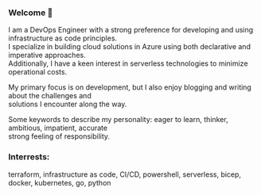 ### Welcome 👋  

I am a DevOps Engineer with a strong preference for developing and using infrastructure as code principles.  
I specialize in building cloud solutions in Azure using both declarative and imperative approaches.  
Additionally, I have a keen interest in serverless technologies to minimize operational costs.  

My primary focus is on development, but I also enjoy blogging and writing about the challenges and  
solutions I encounter along the way.  

Some keywords to describe my personality: eager to learn, thinker, ambitious, impatient, accurate  
strong feeling of responsibility.  

### Interrests:
terraform, infrastructure as code, CI/CD, powershell, serverless, bicep, docker, kubernetes, go, python
